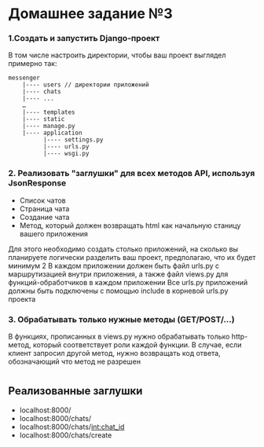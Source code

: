 # Домашнее задание №3

### 1.Создать и запустить Django-проект

В том числе настроить директории, чтобы ваш проект выглядел примерно так:

```
messenger
    |---- users // директории приложений
    |---- chats
    |---- ...
    …
    |---- templates
    |---- static
    |---- manage.py
    |---- application
          |---- settings.py
          |---- urls.py
          |---- wsgi.py
```

### 2. Реализовать "заглушки" для всех методов API, используя JsonResponse

 - Список чатов
 - Страница чата
 - Создание чата
 - Метод, который должен возвращать html как начальную станицу вашего приложения

Для этого необходимо создать столько приложений, на сколько вы планируете логически разделить ваш проект, предполагаю, что их будет минимум 2
В каждом приложении должен быть файл urls.py с маршрутизацией внутри приложения, а также файл views.py для функций-обработчиков в каждом приложении
Все urls.py приложений должны быть подключены с помощью include в корневой urls.py проекта

### 3. Обрабатывать только нужные методы (GET/POST/...)

В функциях, прописанных в views.py нужно обрабатывать только http-метод, который соответствует роли каждой функции.
В случае, если клиент запросил другой метод, нужно возвращать код ответа, обозначающий что метод не разрешен

#
## Реализованные заглушки
 - localhost:8000/
 - localhost:8000/chats/
 - localhost:8000/chats/<int:chat_id>
 - localhost:8000/chats/create
 